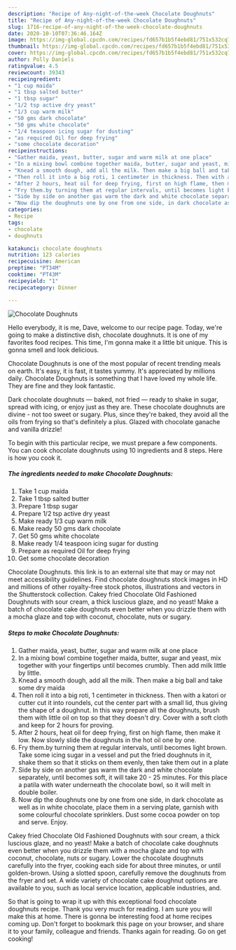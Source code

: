 ```yaml
---
description: "Recipe of Any-night-of-the-week Chocolate Doughnuts"
title: "Recipe of Any-night-of-the-week Chocolate Doughnuts"
slug: 1716-recipe-of-any-night-of-the-week-chocolate-doughnuts
date: 2020-10-10T07:36:46.164Z
image: https://img-global.cpcdn.com/recipes/fd657b1b5f4ebd81/751x532cq70/chocolate-doughnuts-recipe-main-photo.jpg
thumbnail: https://img-global.cpcdn.com/recipes/fd657b1b5f4ebd81/751x532cq70/chocolate-doughnuts-recipe-main-photo.jpg
cover: https://img-global.cpcdn.com/recipes/fd657b1b5f4ebd81/751x532cq70/chocolate-doughnuts-recipe-main-photo.jpg
author: Polly Daniels
ratingvalue: 4.5
reviewcount: 39343
recipeingredient:
- "1 cup maida"
- "1 tbsp salted butter"
- "1 tbsp sugar"
- "1/2 tsp active dry yeast"
- "1/3 cup warm milk"
- "50 gms dark chocolate"
- "50 gms white chocolate"
- "1/4 teaspoon icing sugar for dusting"
- "as required Oil for deep frying"
- "some chocolate decoration"
recipeinstructions:
- "Gather maida, yeast, butter, sugar and warm milk at one place"
- "In a mixing bowl combine together maida, butter, sugar and yeast, mix together with your fingertips until becomes crumbly. Then add milk little by little."
- "Knead a smooth dough, add all the milk. Then make a big ball and take some dry maida"
- "Then roll it into a big roti, 1 centimeter in thickness. Then with a katori or cutter cut it into roundels, cut the center part with a small lid, thus giving the shape of a doughnut. In this way prepare all the doughnuts, brush them with little oil on top so that they doesn&#39;t dry. Cover with a soft cloth and keep for 2 hours for proving."
- "After 2 hours, heat oil for deep frying, first on high flame, then make it low. Now slowly slide the doughnuts in the hot oil one by one."
- "Fry them.by turning them at regular intervals, until becomes light brown. Take some icing sugar in a vessel and put the fried doughnuts in it, shake them so that it sticks on them evenly, then take them out in a plate"
- "Side by side on another gas warm the dark and white chocolate separately, until becomes soft, it will take 20 - 25 minutes. For this place a patila with water underneath the chocolate bowl, so it will melt in double boiler."
- "Now dip the doughnuts one by one from one side, in dark chocolate as well as in white chocolate, place them in a serving plate, garnish with some colourful chocolate sprinklers. Dust some cocoa powder on top and serve. Enjoy."
categories:
- Recipe
tags:
- chocolate
- doughnuts

katakunci: chocolate doughnuts 
nutrition: 123 calories
recipecuisine: American
preptime: "PT34M"
cooktime: "PT43M"
recipeyield: "1"
recipecategory: Dinner

---
```



![Chocolate Doughnuts](https://img-global.cpcdn.com/recipes/fd657b1b5f4ebd81/751x532cq70/chocolate-doughnuts-recipe-main-photo.jpg)

Hello everybody, it is me, Dave, welcome to our recipe page. Today, we're going to make a distinctive dish, chocolate doughnuts. It is one of my favorites food recipes. This time, I'm gonna make it a little bit unique. This is gonna smell and look delicious.

Chocolate Doughnuts is one of the most popular of recent trending meals on earth. It's easy, it is fast, it tastes yummy. It's appreciated by millions daily. Chocolate Doughnuts is something that I have loved my whole life. They are fine and they look fantastic.

Dark chocolate doughnuts — baked, not fried — ready to shake in sugar, spread with icing, or enjoy just as they are. These chocolate doughnuts are divine - not too sweet or sugary. Plus, since they&#39;re baked, they avoid all the oils from frying so that&#39;s definitely a plus. Glazed with chocolate ganache and vanilla drizzle!


To begin with this particular recipe, we must prepare a few components. You can cook chocolate doughnuts using 10 ingredients and 8 steps. Here is how you cook it.

<!--inarticleads1-->

##### The ingredients needed to make Chocolate Doughnuts:

1. Take 1 cup maida
1. Take 1 tbsp salted butter
1. Prepare 1 tbsp sugar
1. Prepare 1/2 tsp active dry yeast
1. Make ready 1/3 cup warm milk
1. Make ready 50 gms dark chocolate
1. Get 50 gms white chocolate
1. Make ready 1/4 teaspoon icing sugar for dusting
1. Prepare as required Oil for deep frying
1. Get some chocolate decoration


Chocolate Doughnuts. this link is to an external site that may or may not meet accessibility guidelines. Find chocolate doughnuts stock images in HD and millions of other royalty-free stock photos, illustrations and vectors in the Shutterstock collection. Cakey fried Chocolate Old Fashioned Doughnuts with sour cream, a thick luscious glaze, and no yeast! Make a batch of chocolate cake doughnuts even better when you drizzle them with a mocha glaze and top with coconut, chocolate, nuts or sugary. 

<!--inarticleads2-->

##### Steps to make Chocolate Doughnuts:

1. Gather maida, yeast, butter, sugar and warm milk at one place
1. In a mixing bowl combine together maida, butter, sugar and yeast, mix together with your fingertips until becomes crumbly. Then add milk little by little.
1. Knead a smooth dough, add all the milk. Then make a big ball and take some dry maida
1. Then roll it into a big roti, 1 centimeter in thickness. Then with a katori or cutter cut it into roundels, cut the center part with a small lid, thus giving the shape of a doughnut. In this way prepare all the doughnuts, brush them with little oil on top so that they doesn&#39;t dry. Cover with a soft cloth and keep for 2 hours for proving.
1. After 2 hours, heat oil for deep frying, first on high flame, then make it low. Now slowly slide the doughnuts in the hot oil one by one.
1. Fry them.by turning them at regular intervals, until becomes light brown. Take some icing sugar in a vessel and put the fried doughnuts in it, shake them so that it sticks on them evenly, then take them out in a plate
1. Side by side on another gas warm the dark and white chocolate separately, until becomes soft, it will take 20 - 25 minutes. For this place a patila with water underneath the chocolate bowl, so it will melt in double boiler.
1. Now dip the doughnuts one by one from one side, in dark chocolate as well as in white chocolate, place them in a serving plate, garnish with some colourful chocolate sprinklers. Dust some cocoa powder on top and serve. Enjoy.


Cakey fried Chocolate Old Fashioned Doughnuts with sour cream, a thick luscious glaze, and no yeast! Make a batch of chocolate cake doughnuts even better when you drizzle them with a mocha glaze and top with coconut, chocolate, nuts or sugary. Lower the chocolate doughnuts carefully into the fryer, cooking each side for about three minutes, or until golden-brown. Using a slotted spoon, carefully remove the doughnuts from the fryer and set. A wide variety of chocolate cake doughnut options are available to you, such as local service location, applicable industries, and. 

So that is going to wrap it up with this exceptional food chocolate doughnuts recipe. Thank you very much for reading. I am sure you will make this at home. There is gonna be interesting food at home recipes coming up. Don't forget to bookmark this page on your browser, and share it to your family, colleague and friends. Thanks again for reading. Go on get cooking!
